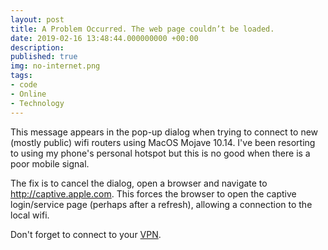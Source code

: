 ```yaml
---
layout: post
title: A Problem Occurred. The web page couldn’t be loaded.
date: 2019-02-16 13:48:44.000000000 +00:00
description: 
published: true
img: no-internet.png
tags:
- code
- Online
- Technology
---
```

This message appears in the pop-up dialog when trying to connect to new (mostly public) wifi routers using MacOS Mojave 10.14. I've been resorting to using my phone's personal hotspot but this is no good when there is a poor mobile signal.

The fix is to cancel the dialog, open a browser and navigate to <a href="http://captive.apple.com">http://captive.apple.com</a>. This forces the browser to open the captive login/service page (perhaps after a refresh), allowing a connection to the local wifi. 

Don't forget to connect to your <a href="https://protonvpn.com/">VPN</a>.
